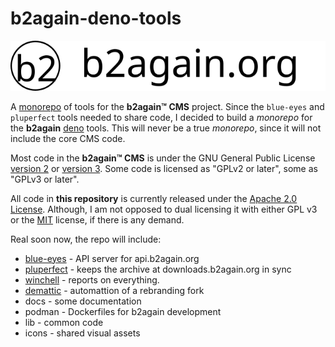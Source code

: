 # b2again-deno-tools

![b2again.org](./icons/b2again.org.svg)

A [monorepo](https://en.wikipedia.org/wiki/Monorepo)
of tools for the **b2again&trade;&nbsp;CMS** project.
Since the `blue-eyes` and `pluperfect` tools needed to share code,
I decided to build a *monorepo* for the **b2again**
[deno](https://docs.deno.com/) tools. This will never be a true *monorepo*,
since it will not include the core CMS code.

Most code in the **b2again&trade;&nbsp;CMS** is under the GNU General Public License
[version 2](https://www.gnu.org/licenses/old-licenses/gpl-2.0.en.html) or
[version 3](https://www.gnu.org/licenses/gpl-3.0.en.html).
Some code is licensed as "GPLv2 or later", some as "GPLv3 or later".

All code in **this repository** is currently released under the
[Apache 2.0 License](https://apache.org/licenses/LICENSE-2.0).
Although, I am not opposed to dual licensing it with either GPL v3
or the [MIT](https://opensource.org/license/mit) license, if there is any demand.

Real soon now, the repo will include:

* [blue-eyes](./blue-eyes/README.md) - API server for api.b2again.org
* [pluperfect](./pluperfect/README.md) - keeps the archive at downloads.b2again.org in sync
* [winchell](./winchell/README.md) - reports on everything.
* [demattic](./demattic/README.md) - automattion of a rebranding fork
* docs - some documentation
* podman - Dockerfiles for b2again development
* lib - common code
* icons - shared visual assets
